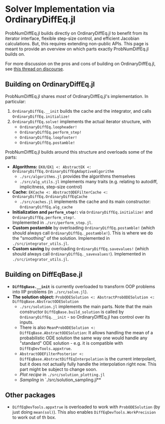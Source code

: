# Solver Implementation via OrdinaryDiffEq.jl

ProbNumDiffEq.jl builds directly on OrdinaryDiffEq.jl to benefit from its iterator interface, flexible step-size control, and efficient Jacobian calculations.
But, this requires extending non-public APIs.
This page is meant to provide an overview on which parts exactly ProbNumDiffEq.jl builds on.

For more discussion on the pros and cons of building on OrdinaryDiffEq.jl, see
[this thread on discourse](https://discourse.julialang.org/t/building-on-ordinarydiffeq-jl-vs-diffeqbase-jl/85620/4).

## Building on OrdinaryDiffEq.jl

ProbNumDiffEq.jl shares *most* of OrdinaryDiffEq.jl's implementation.
In particular:
1. `OrdinaryDiffEq.__init` builds the cache and the integrator, and calls `OrdinaryDiffEq.initialize!`
2. `OrdinaryDiffEq.solve!` implements the actual iterator structure, with
   - `OrdinaryDiffEq.loopheader!`
   - `OrdinaryDiffEq.perform_step!`
   - `OrdinaryDiffEq.loopfooter!`
   - `OrdinaryDiffEq.postamble!`

ProbNumDiffEq.jl builds around this structure and overloads some of the parts:

- **Algorithms:** `EK0/EK1 <: AbstractEK <: OrdinaryDiffEq.OrdinaryDiffEqAdaptiveAlgorithm`
  - `./src/algorithms.jl` provides the algorithms themselves
  - `./src/alg_utils.jl` implements many traits (e.g. relating to autodiff, implicitness, step-size control)
- **Cache:** `EKCache <: AbstractODEFilterCache <: OrdinaryDiffEq.OrdinaryDiffEqCache`
  - `./src/caches.jl` implements the cache and its main constructor: `OrdinaryDiffEq.alg_cache`
- **Initialization and `perform_step!`:** via `OrdinaryDiffEq.initialize!` and `OrdinaryDiffEq.perform_step!`.   
  Implemented in `./src/perform_step.jl`.
- **Custom postamble** by overloading `OrdinaryDiffEq.postamble!` (which should always call `OrdinaryDiffEq._postamble!`).
  This is where we do the "smoothing" of the solution. 
  Implemented in `./src/integrator_utils.jl`. 
- **Custom saving** by overloading `OrdinaryDiffEq.savevalues!` (which should always call `OrdinaryDiffEq._savevalues!`). 
  Implemented in `./src/integrator_utils.jl`.


## Building on DiffEqBase.jl

- **`DiffEqBase.__init`** is currently overloaded to transform OOP problems into IIP problems (in `./src/solve.jl`).
- **The solution object:** `ProbODESolution <: AbstractProbODESolution <: DiffEqBase.AbstractODESolution`
  - `./src/solution.jl` implements the main parts.
    Note that the main constructor `DiffEqBase.build_solution` is called by `OrdinaryDiffEq.__init` - so OrdinaryDiffEq.jl has control over its inputs.
  - There is also `MeanProbODESolution <: DiffEqBase.AbstractODESolution`: It allows handling the mean of a probabilistic ODE solution the same way one would handle any "standard" ODE solution - e.g. it is compatible with `DiffEqDevTools.appxtrue`.
  - `AbstractODEFilterPosterior <: DiffEqBase.AbstractDiffEqInterpolation` is the current interpolant, but it does not actually fully handle the interpolation right now. This part might be subject to change soon.
  - *Plot recipe* in `./src/solution_plotting.jl`
  - *Sampling* in `./src/solution_sampling.jl**

## Other packages
- `DiffEqDevTools.appxtrue` is overloaded to work with `ProbODESolution` (by just doing `mean(sol)`). This also enables `DiffEqDevTools.WorkPrecision` to work out of th box.
